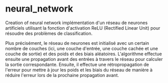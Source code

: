 # neural_network
Creation of neural network
implémentation d'un réseau de neurones artificiels utilisant la fonction d'activation ReLU (Rectified Linear Unit) pour résoudre des problèmes de classification.

Plus précisément, le réseau de neurones est initialisé avec un certain nombre de couches (ici, une couche d'entrée, une couche cachée et une couche de sortie) et des poids et des biais aléatoires. L'algorithme effectue ensuite une propagation avant des entrées à travers le réseau pour calculer la sortie correspondante. Ensuite, il effectue une rétropropagation de l'erreur pour mettre à jour les poids et les biais du réseau de manière à réduire l'erreur lors de la prochaine propagation avant.
